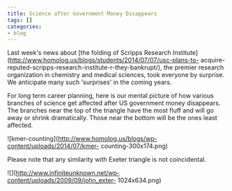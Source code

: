 ```yaml
---
title: Science after Government Money Disappears
tags: []
categories:
- blog
---
```

Last week's news about [the folding of Scripps Research
Institute](http://www.homolog.us/blogs/students/2014/07/07/usc-plans-to-
acquire-reputed-scripps-research-institute-r-they-bankrupt/), the premier
research organization in chemistry and medical sciences, took everyone by
surprise. We anticipate many such 'surprises' in the coming years.
<!--more-->

For long term career planning, here is our mental picture of how various
branches of science get affected after US government money disappears. The
branches near the top of the triangle have the most fluff and will go away or
shrink dramatically. Those near the bottom will be the ones least affected.

![kmer-counting](http://www.homolog.us/blogs/wp-content/uploads/2014/07/kmer-
counting-300x174.png)

Please note that any similarity with Exeter triangle is not coincidental.

![](http://www.infiniteunknown.net/wp-content/uploads/2009/09/john_exter-
1024x634.png)

